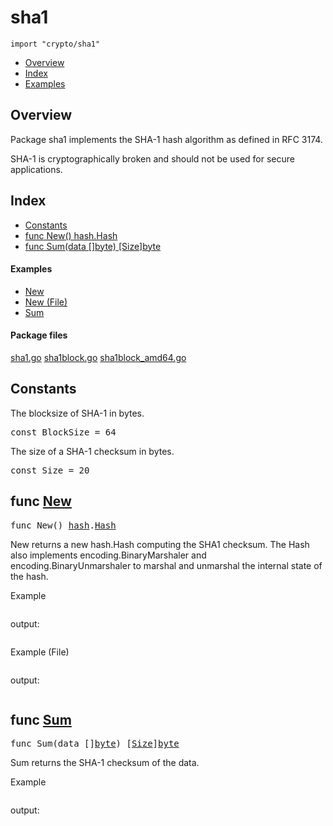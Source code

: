 

# sha1
`import "crypto/sha1"`

* [Overview](#pkg-overview)
* [Index](#pkg-index)
* [Examples](#pkg-examples)

## <a id="pkg-overview">Overview</a>
Package sha1 implements the SHA-1 hash algorithm as defined in RFC 3174.

SHA-1 is cryptographically broken and should not be used for secure
applications.




## <a id="pkg-index">Index</a>
* [Constants](#pkg-constants)
* [func New() hash.Hash](#New)
* [func Sum(data []byte) [Size]byte](#Sum)


#### <a id="pkg-examples">Examples</a>
* [New](#example_New)
* [New (File)](#example_New_file)
* [Sum](#example_Sum)


#### <a id="pkg-files">Package files</a>
[sha1.go](https://golang.org/src/crypto/sha1/sha1.go) [sha1block.go](https://golang.org/src/crypto/sha1/sha1block.go) [sha1block_amd64.go](https://golang.org/src/crypto/sha1/sha1block_amd64.go) 


## <a id="pkg-constants">Constants</a>
The blocksize of SHA-1 in bytes.


<pre>const <span id="BlockSize">BlockSize</span> = 64</pre>The size of a SHA-1 checksum in bytes.


<pre>const <span id="Size">Size</span> = 20</pre>



## <a id="New">func</a> [New](https://golang.org/src/crypto/sha1/sha1.go?s=2818:2838#L111)
<pre>func New() <a href="/pkg/hash/">hash</a>.<a href="/pkg/hash/#Hash">Hash</a></pre>
New returns a new hash.Hash computing the SHA1 checksum. The Hash also
implements encoding.BinaryMarshaler and encoding.BinaryUnmarshaler to
marshal and unmarshal the internal state of the hash.



<a id="example_New">Example</a>


```go
```

output:
```txt
```

<a id="example_New_file">Example (File)</a>


```go
```

output:
```txt
```

## <a id="Sum">func</a> [Sum](https://golang.org/src/crypto/sha1/sha1.go?s=5970:6002#L251)
<pre>func Sum(data []<a href="/pkg/builtin/#byte">byte</a>) [<a href="#Size">Size</a>]<a href="/pkg/builtin/#byte">byte</a></pre>
Sum returns the SHA-1 checksum of the data.



<a id="example_Sum">Example</a>


```go
```

output:
```txt
```







